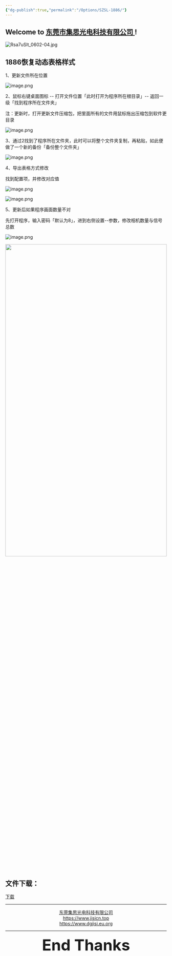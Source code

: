 ```yaml
---
{"dg-publish":true,"permalink":"/Options/SZSL-1886/"}
---
```



## Welcome to [东莞市集思光电科技有限公司 ](https://jisicn.top) ! 

![Rsa7uSlt_0602-04.jpg](https://tc.jisicn.top/img/202303301656475.jpg)

## 1886恢复动态表格样式
<div STYLE="page-break-after: always;"></div>

1、更新文件所在位置

![image.png](https://tc.jisicn.top/img/202406241420951.png)

2、鼠标右键桌面图标 -- 打开文件位置「此时打开为程序所在根目录」-- 返回一级「找到程序所在文件夹」

注：更新时，打开更新文件压缩包，把里面所有的文件用鼠标拖出压缩包到软件更目录

![image.png](https://tc.jisicn.top/img/202406241423114.png)

3、通过2找到了程序所在文件夹，此时可以将整个文件夹复制，再粘贴，如此便做了一个新的备份「备份整个文件夹」

![image.png](https://tc.jisicn.top/img/202406241424105.png)

4、导出表格方式修改

找到配置项，并修改对应值

![image.png](https://tc.jisicn.top/img/202406241438405.png)

![image.png](https://tc.jisicn.top/img/202406241441595.png)

5、更新后如果程序画面数量不对

先打开程序，输入密码「默认为8」，进到右侧设置--参数，修改相机数量与信号总数

![image.png](https://tc.jisicn.top/img/202406241458814.png)



<!-- 分割 --><div STYLE="page-break-after: always;"></div>

<div align="center"><img src="https://tc.jisicn.top/img/202304122151817.JPG" width="100%" height="50%"></img></div>

## 文件下载：
[下载](https://jisi.lanzout.com/iWe8D229urmd)

---

<center><a href="Https://www.jisicn.top" target="_blank">东莞集思光电科技有限公司</a></center>
<center><a href="Https://www.jisicn.top" target="_blank">https://www.jisicn.top</a></center>
<center><a href="Https://www.dgjisi.eu.org" target="_blank">https://www.dgjisi.eu.org</a></center>

---

<div align='center' ><font size='50'><b>End Thanks</b></font></div>